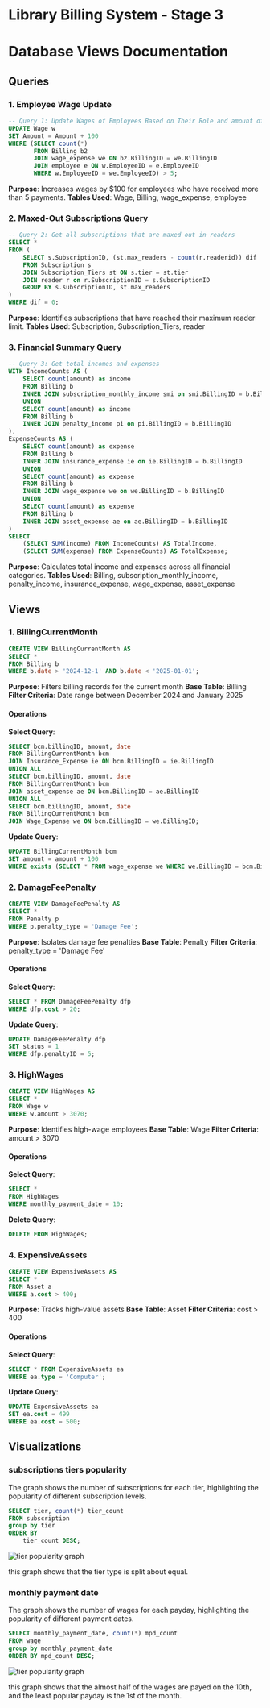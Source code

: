 
# Library Billing System - Stage 3


# Database Views Documentation

## Queries

### 1. Employee Wage Update
```sql
-- Query 1: Update Wages of Employees Based on Their Role and amount of payments received
UPDATE Wage w
SET Amount = Amount + 100
WHERE (SELECT count(*)
       FROM Billing b2
       JOIN wage_expense we ON b2.BillingID = we.BillingID
       JOIN employee e ON w.EmployeeID = e.EmployeeID
       WHERE w.EmployeeID = we.EmployeeID) > 5;
```
**Purpose**: Increases wages by $100 for employees who have received more than 5 payments.
**Tables Used**: Wage, Billing, wage_expense, employee


### 2. Maxed-Out Subscriptions Query
```sql
-- Query 2: Get all subscriptions that are maxed out in readers
SELECT * 
FROM (
    SELECT s.SubscriptionID, (st.max_readers - count(r.readerid)) dif
    FROM Subscription s
    JOIN Subscription_Tiers st ON s.tier = st.tier
    JOIN reader r on r.SubscriptionID = s.SubscriptionID
    GROUP BY s.subscriptionID, st.max_readers
)
WHERE dif = 0;
```
**Purpose**: Identifies subscriptions that have reached their maximum reader limit.
**Tables Used**: Subscription, Subscription_Tiers, reader


### 3. Financial Summary Query
```sql
-- Query 3: Get total incomes and expenses
WITH IncomeCounts AS (
    SELECT count(amount) as income
    FROM Billing b
    INNER JOIN subscription_monthly_income smi on smi.BillingID = b.BillingID
    UNION
    SELECT count(amount) as income
    FROM Billing b
    INNER JOIN penalty_income pi on pi.BillingID = b.BillingID
),
ExpenseCounts AS (
    SELECT count(amount) as expense
    FROM Billing b
    INNER JOIN insurance_expense ie on ie.BillingID = b.BillingID
    UNION
    SELECT count(amount) as expense
    FROM Billing b
    INNER JOIN wage_expense we on we.BillingID = b.BillingID
    UNION
    SELECT count(amount) as expense
    FROM Billing b
    INNER JOIN asset_expense ae on ae.BillingID = b.BillingID
)
SELECT 
    (SELECT SUM(income) FROM IncomeCounts) AS TotalIncome,
    (SELECT SUM(expense) FROM ExpenseCounts) AS TotalExpense;
```
**Purpose**: Calculates total income and expenses across all financial categories.
**Tables Used**: Billing, subscription_monthly_income, penalty_income, insurance_expense, wage_expense, asset_expense


## Views

### 1. BillingCurrentMonth
```sql
CREATE VIEW BillingCurrentMonth AS
SELECT *
FROM Billing b
WHERE b.date > '2024-12-1' AND b.date < '2025-01-01';
```
**Purpose**: Filters billing records for the current month
**Base Table**: Billing
**Filter Criteria**: Date range between December 2024 and January 2025

#### Operations
**Select Query**:
```sql
SELECT bcm.billingID, amount, date
FROM BillingCurrentMonth bcm 
JOIN Insurance_Expense ie ON bcm.BillingID = ie.BillingID 
UNION ALL 
SELECT bcm.billingID, amount, date 
FROM BillingCurrentMonth bcm 
JOIN asset_expense ae ON bcm.BillingID = ae.BillingID 
UNION ALL 
SELECT bcm.billingID, amount, date 
FROM BillingCurrentMonth bcm 
JOIN Wage_Expense we ON bcm.BillingID = we.BillingID;
```
**Update Query**:
```sql
UPDATE BillingCurrentMonth bcm 
SET amount = amount + 100 
WHERE exists (SELECT * FROM wage_expense we WHERE we.BillingID = bcm.BillingID);
```

### 2. DamageFeePenalty
```sql
CREATE VIEW DamageFeePenalty AS
SELECT *
FROM Penalty p
WHERE p.penalty_type = 'Damage Fee';
```
**Purpose**: Isolates damage fee penalties
**Base Table**: Penalty
**Filter Criteria**: penalty_type = 'Damage Fee'

#### Operations
**Select Query**:
```sql
SELECT * FROM DamageFeePenalty dfp
WHERE dfp.cost > 20;
```
**Update Query**:
```sql
UPDATE DamageFeePenalty dfp
SET status = 1
WHERE dfp.penaltyID = 5;
```

### 3. HighWages
```sql
CREATE VIEW HighWages AS
SELECT *
FROM Wage w
WHERE w.amount > 3070;
```
**Purpose**: Identifies high-wage employees
**Base Table**: Wage
**Filter Criteria**: amount > 3070

#### Operations
**Select Query**:
```sql
SELECT *
FROM HighWages
WHERE monthly_payment_date = 10;
```
**Delete Query**:
```sql
DELETE FROM HighWages;
```

### 4. ExpensiveAssets
```sql
CREATE VIEW ExpensiveAssets AS
SELECT *
FROM Asset a
WHERE a.cost > 400;
```
**Purpose**: Tracks high-value assets
**Base Table**: Asset
**Filter Criteria**: cost > 400

#### Operations
**Select Query**:
```sql
SELECT * FROM ExpensiveAssets ea
WHERE ea.type = 'Computer';
```
**Update Query**:
```sql
UPDATE ExpensiveAssets ea
SET ea.cost = 499
WHERE ea.cost = 500;
```

## Visualizations

### subscriptions tiers popularity

The graph shows the number of subscriptions for each tier, highlighting the popularity of different subscription levels.

``` sql
SELECT tier, count(*) tier_count
FROM subscription 
group by tier
ORDER BY
    tier_count DESC;
```

![tier popularity graph](visualizaiton-subscription-tiers.png)

this graph shows that the tier type is split about equal.

### monthly payment date

The graph shows the number of wages for each payday, highlighting the popularity of different payment dates.

``` sql
SELECT monthly_payment_date, count(*) mpd_count
FROM wage 
group by monthly_payment_date
ORDER BY mpd_count DESC;
```

![tier popularity graph](graph_visualiser-1735548594092.png)

this graph shows that the almost half of the wages are payed on the 10th, and the least popular payday is the 1st of the month.
